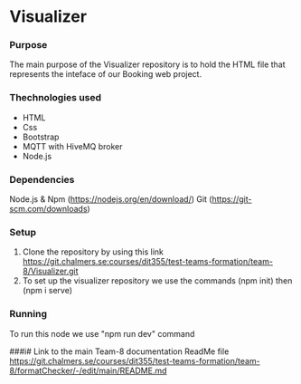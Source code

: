 # Visualizer
### Purpose
The main purpose of the Visualizer repository is to hold the HTML file that represents the inteface of our Booking web project.

### Thechnologies used

* HTML
* Css
* Bootstrap
* MQTT with HiveMQ broker
* Node.js


### Dependencies

Node.js & Npm (https://nodejs.org/en/download/)
Git (https://git-scm.com/downloads)


### Setup
1. Clone the repository by using this link
https://git.chalmers.se:courses/dit355/test-teams-formation/team-8/Visualizer.git
2. To set up the visualizer repository we use the commands  (npm init) then (npm i serve)

### Running
To run this node we use "npm run dev" command

###i# Link to the main Team-8 documentation ReadMe file
https://git.chalmers.se/courses/dit355/test-teams-formation/team-8/formatChecker/-/edit/main/README.md

